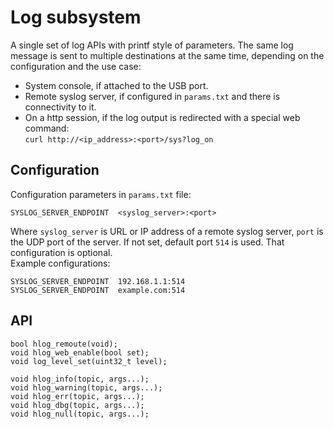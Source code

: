# Log subsystem
A single set of log APIs with printf style of parameters. The same log message is sent to multiple destinations at the same time,
depending on the configuration and the use case:
 - System console, if attached to the USB port.
 - Remote syslog server, if configured in `params.txt` and there is connectivity to it.
 - On a http session, if the log output is redirected with a special web command:  
 `curl http://<ip_address>:<port>/sys?log_on`

## Configuration
Configuration parameters in `params.txt` file:  
```
SYSLOG_SERVER_ENDPOINT	<syslog_server>:<port>
```
Where `syslog_server` is URL or IP address of a remote syslog server, `port` is the UDP port of the server.
If not set, default port `514` is used. That configuration is optional.  
Example configurations:
```
SYSLOG_SERVER_ENDPOINT	192.168.1.1:514
SYSLOG_SERVER_ENDPOINT	example.com:514
```

## API
```
bool hlog_remoute(void);
void hlog_web_enable(bool set);
void log_level_set(uint32_t level);

void hlog_info(topic, args...);
void hlog_warning(topic, args...);
void hlog_err(topic, args...);
void hlog_dbg(topic, args...);
void hlog_null(topic, args...);
```
